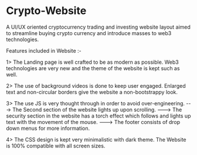# Crypto-Website
A UI/UX oriented cryptocurrency trading and investing website layout aimed to streamline buying crypto currency and introduce masses to web3 technologies.

Features included in Website :- 

1> The Landing page is well crafted to be as modern as possible. Web3 technologies are very new and the theme of the website is kept such as well.

2> The use of background videos is done to keep user engaged. Enlarged text and non-circular borders give the website a non-bootstrappy look.

3> The use JS is very thought through in order to avoid over-engineering.
    ---> The Second section of the website lights up upon scrolling.
    ---> The security section in the website has a torch effect which follows and lights up text with the movement of the mouse.
    ---> The footer consists of drop down menus for more information.

4> The CSS design is kept very minimalistic with dark theme. The Website is 100% compatible with all screen sizes.
